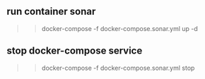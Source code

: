 ## run container sonar
>> docker-compose -f docker-compose.sonar.yml up -d

## stop docker-compose service
>> docker-compose -f docker-compose.sonar.yml stop